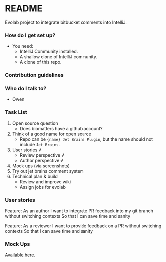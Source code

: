 # README #

Evolab project to integrate bitbucket comments into IntelliJ.

### How do I get set up? ###

* You need:
     * IntelliJ Community installed.
     * A shallow clone of IntelliJ community.
     * A clone of this repo. 

### Contribution guidelines ###

### Who do I talk to? ###

* Owen

### Task List ###
1. Open source question
    * Does biomatters have a github account? 
1. Think of a good name for open source
    * Repo can be `{name} Jet Brains Plugin`, but the name should not include `Jet Brains`.
1. User stories √
    * Review perspective √
    * Author perspective √
1. Mock ups (via screenshots)
1. Try out jet brains comment system
1. Technical plan & build
    * Review and improve wiki
    * Assign jobs for evolab


### User stories ###
Feature: 
As an author 
I want to integrate PR feedback into my git branch without switching contexts
So that I can save time and sanity

Feature: 
As a reviewer 
I want to provide feedback on a PR without switching contexts
So that I can save time and sanity

### Mock Ups ###
[Available here.](https://confluence.atlassian.com/bitbucket/pullrequests-resource-1-0-296095210.html#pullrequestsResource1.0-POSTanewcomment)